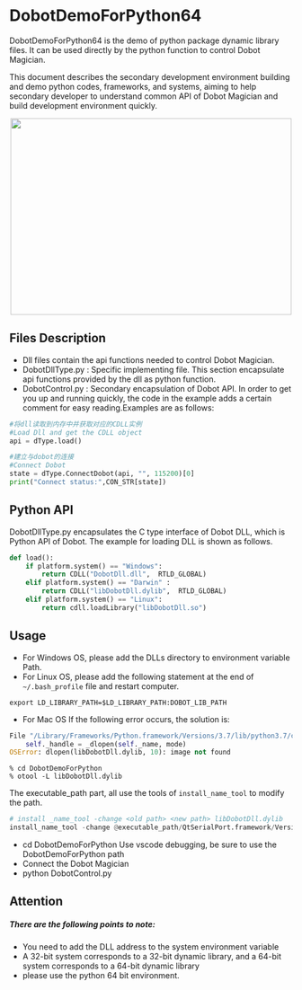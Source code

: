 # DobotDemoForPython64 

DobotDemoForPython64 is the demo of python package dynamic library files. It can be used directly by the python function to control Dobot Magician.

This document describes the secondary development environment building and demo python codes, frameworks, and systems, aiming to help secondary developer to understand common API of Dobot Magician and build development environment quickly.

<div align=center>

<img src="images/pythondemo.png" width="500" height="350" />

</div>

## Files Description

- Dll files contain the api functions needed to control Dobot Magician.
- DobotDllType.py : Specific implementing file. This section encapsulate api functions provided by the dll as python function.
- DobotControl.py : Secondary encapsulation of Dobot API. In order to get you up and running quickly, the code in the example adds a certain comment for easy reading.Examples are as follows:

```python
#将dll读取到内存中并获取对应的CDLL实例
#Load Dll and get the CDLL object
api = dType.load()

#建立与dobot的连接
#Connect Dobot
state = dType.ConnectDobot(api, "", 115200)[0]
print("Connect status:",CON_STR[state])
```

## Python API

DobotDllType.py encapsulates the C type interface of Dobot DLL, which is Python API of Dobot. The example for loading DLL is shown as follows.

```PYTHON
def load():
    if platform.system() == "Windows":
        return CDLL("DobotDll.dll",  RTLD_GLOBAL)
    elif platform.system() == "Darwin" :
        return CDLL("libDobotDll.dylib",  RTLD_GLOBAL)
    elif platform.system() == "Linux":
        return cdll.loadLibrary("libDobotDll.so")
```

## Usage

- For Windows OS, please add the DLLs directory to environment variable Path.
- For Linux OS, please add the following statement at the end of `~/.bash_profile` file and restart computer.
```
export LD_LIBRARY_PATH=$LD_LIBRARY_PATH:DOBOT_LIB_PATH
```
- For Mac OS
If the following error occurs, the solution is:
```python
File "/Library/Frameworks/Python.framework/Versions/3.7/lib/python3.7/ctypes/__init__.py", line 356, in __init__
    self._handle = _dlopen(self._name, mode)
OSError: dlopen(libDobotDll.dylib, 10): image not found
```

```
% cd DobotDemoForPython
% otool -L libDobotDll.dylib
```
The executable_path part, all use the tools of `install_name_tool` to modify the path.

```python
# install _name_tool -change <old path> <new path> libDobotDll.dylib
install_name_tool -change @executable_path/QtSerialPort.framework/Versions/5/QtSerialPort /Users/outannexway/Downloads/Dobot/DobotDemoV2.0-20170118/DobotDemoForPython/QtSerialPort.framework/Versions/5/QtSerialPort libDobotDll.dylib
```
- cd DobotDemoForPython
Use vscode debugging, be sure to use the DobotDemoForPython path
- Connect the Dobot Magician
- python DobotControl.py

## Attention

##### There are the following points to note:
- You need to add the DLL address to the system environment variable
- A 32-bit system corresponds to a 32-bit dynamic library, and a 64-bit system corresponds to a 64-bit dynamic library
- please use the python 64 bit environment.


